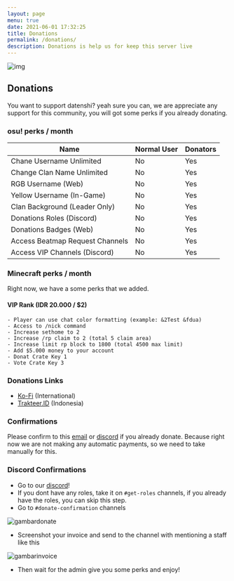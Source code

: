 ```yaml
---
layout: page
menu: true
date: 2021-06-01 17:32:25
title: Donations
permalink: /donations/
description: Donations is help us for keep this server live
---
```

![img](https://cdn.discordapp.com/attachments/728581754398572546/849224332621905940/DONATIONS.png)

## Donations

You want to support datenshi? yeah sure you can, we are appreciate any support for this community, you will got some perks if you already donating.

### osu! perks / month

| Name                            | Normal User | Donators |
| ------------------------------- | ----------- | -------- |
| Chane Username Unlimited        | No          | Yes      |
| Change Clan Name Unlimited      | No          | Yes      |
| RGB Username (Web)              | No          | Yes      |
| Yellow Username (In-Game)       | No          | Yes      |
| Clan Background (Leader Only)   | No          | Yes      |
| Donations Roles (Discord)       | No          | Yes      |
| Donations Badges (Web)          | No          | Yes      |
| Access Beatmap Request Channels | No          | Yes      |
| Access VIP Channels (Discord)   | No          | Yes      |

### Minecraft perks / month

Right now, we have a some perks that we added.

#### VIP Rank (IDR 20.000 / $2)

```apex
- Player can use chat color formatting (example: &2Test &fdua) 
- Access to /nick command 
- Increase sethome to 2
- Increase /rp claim to 2 (total 5 claim area)
- Increase limit rp block to 1800 (total 4500 max limit)
- Add $5.000 money to your account
- Donat Crate Key 1
- Vote Crate Key 3
```

### Donations Links

* [Ko-Fi](https://ko-fi.com/datenshicommunity/) (International)
* [Trakteer.ID](https://trakteer.id/datenshi/) (Indonesia)

### Confirmations

Please confirm to this [email](mailto:support@troke.id) or [discord](https://link.troke.id/datenshi) if you already donate. Because right now we are not making any automatic payments, so we need to take manually for this.

### Discord Confirmations

- Go to our [discord](https://link.troke.id/datenshi)!
- If you dont have any roles, take it on `#get-roles` channels, if you already have the roles, you can skip this step.
- Go to `#donate-confirmation` channels

![gambardonate](https://cdn.discordapp.com/attachments/728581754398572546/851395411150635028/unknown.png)

- Screenshot your invoice and send to the channel with mentioning a staff like this

![gambarinvoice](https://cdn.discordapp.com/attachments/728581754398572546/851395350170173481/unknown.png)

- Then wait for the admin give you some perks and enjoy!
